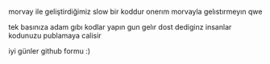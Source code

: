 morvay ile geliştirdiğimiz slow bir koddur onerım morvayla gelıstırmeyın qwe 

tek basınıza adam gıbı kodlar yapın gun gelır dost dediginz insanlar kodunuzu publamaya calisir

iyi günler github formu :)
